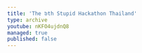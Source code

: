 ```yaml
---
title: 'The ៦th Stupid Hackathon Thailand'
type: archive
youtube: nKFO4ujdnQ8
managed: true
published: false
---
```

